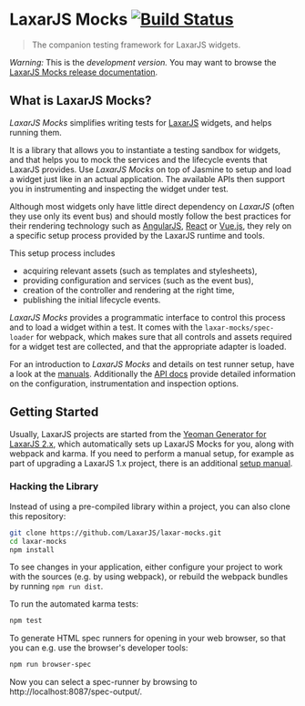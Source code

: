 # LaxarJS Mocks [![Build Status](https://travis-ci.org/LaxarJS/laxar-mocks.svg?branch=master)](https://travis-ci.org/LaxarJS/laxar-mocks)

> The companion testing framework for LaxarJS widgets.

*Warning:* This is the *development version.*
You may want to browse the [LaxarJS Mocks release documentation](http://laxarjs.org/docs/laxar-mocks-latest/).

## What is LaxarJS Mocks?

*LaxarJS Mocks* simplifies writing tests for [LaxarJS](https://laxarjs.org) widgets, and helps running them.

It is a library that allows you to instantiate a testing sandbox for widgets, and that helps you to mock the services and the lifecycle events that LaxarJS provides.
Use *LaxarJS Mocks* on top of Jasmine to setup and load a widget just like in an actual application.
The available APIs then support you in instrumenting and inspecting the widget under test.

Although most widgets only have little direct dependency on *LaxarJS* (often they use only its event bus) and should mostly follow the best practices for their rendering technology such as [AngularJS](https://github.com/LaxarJS/laxar-angular-adapter), [React](https://github.com/LaxarJS/laxar-react-adapter) or [Vue.js](https://github.com/LaxarJS/laxar-vue-adapter), they rely on a specific setup process provided by the LaxarJS runtime and tools.

This setup process includes
 - acquiring relevant assets (such as templates and stylesheets),
 - providing configuration and services (such as the event bus),
 - creation of the controller and rendering at the right time,
 - publishing the initial lifecycle events.

*LaxarJS Mocks* provides a programmatic interface to control this process and to load a widget within a test.
It comes with the `laxar-mocks/spec-loader` for webpack, which makes sure that all controls and assets required for a widget test are collected, and that the appropriate adapter is loaded.

For an introduction to *LaxarJS Mocks* and details on test runner setup, have a look at the [manuals](docs/manuals/index.md).
Additionally the [API docs](docs/api/laxar-mocks.js.md) provide detailed information on the configuration, instrumentation and inspection options.


## Getting Started

Usually, LaxarJS projects are started from the [Yeoman Generator for LaxarJS 2.x](http://laxarjs.org/docs/generator-laxarjs2-latest/), which automatically sets up LaxarJS Mocks for you, along with webpack and karma.
If you need to perform a manual setup, for example as part of upgrading a LaxarJS 1.x project, there is an additional [setup manual](docs/manuals/setup.md).


### Hacking the Library

Instead of using a pre-compiled library within a project, you can also clone this repository:

```sh
git clone https://github.com/LaxarJS/laxar-mocks.git
cd laxar-mocks
npm install
```

To see changes in your application, either configure your project to work with the sources (e.g. by using webpack), or rebuild the webpack bundles by running `npm run dist`.

To run the automated karma tests:

```sh
npm test
```

To generate HTML spec runners for opening in your web browser, so that you can e.g. use the browser's developer tools:

```sh
npm run browser-spec
```

Now you can select a spec-runner by browsing to http://localhost:8087/spec-output/.
